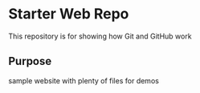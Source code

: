 # Starter Web Repo

This repository is for showing how Git and GitHub work

## Purpose

sample website with plenty of files for demos